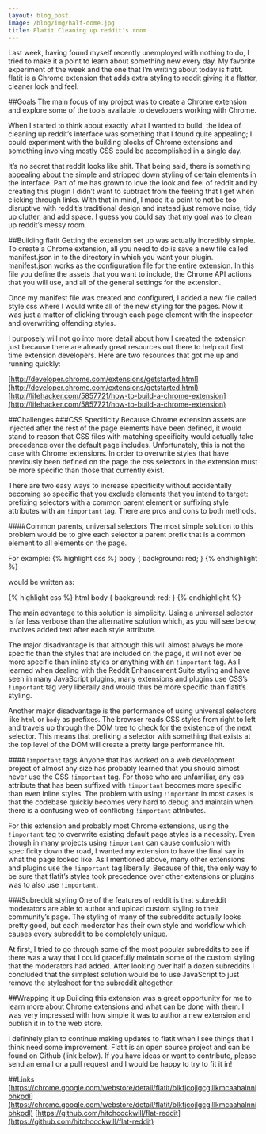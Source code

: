 ```yaml
---
layout: blog_post
image: /blog/img/half-dome.jpg
title: Flatit Cleaning up reddit's room
---
```


Last week, having found myself recently unemployed with nothing to do, I tried to make it a point to learn about something new every day. My favorite experiment of the week and the one that I’m writing about today is flatit. flatit is a Chrome extension that adds extra styling to reddit giving it a flatter, cleaner look and feel.

##Goals
The main focus of my project was to create a Chrome extension and explore some of the tools available to developers working with Chrome. 

When I started to think about exactly what I wanted to build, the idea of cleaning up reddit’s interface was something that I found quite appealing; I could experiment with the building blocks of Chrome extensions and something involving mostly CSS could be accomplished in a single day.

It’s no secret that reddit looks like shit. That being said, there is something appealing about the simple and stripped down styling of certain elements in the interface. Part of me has grown to love the look and feel of reddit and by creating this plugin I didn’t want to subtract from the feeling that I get when clicking through links. With that in mind, I made it a point to not be too disruptive with reddit’s traditional design and instead just remove noise, tidy up clutter, and add space. I guess you could say that my goal was to clean up reddit’s messy room. 

##Building flatit
Getting the extension set up was actually incredibly simple. To create a Chrome extension, all you need to do is save a new file called manifest.json in to the directory in which you want your plugin. manifest.json works as the configuration file for the entire extension. In this file you define the assets that you want to include, the Chrome API actions that you will use, and all of the general settings for the extension.

Once my manifest file was created and configured, I added a new file called style.css where I would write all of the new styling for the pages. Now it was just a matter of clicking through each page element with the inspector and overwriting offending styles.

I purposely will not go into more detail about how I created the extension just because there are already great resources out there to help out first time extension developers. Here are two resources that got me up and running quickly:

[http://developer.chrome.com/extensions/getstarted.html](http://developer.chrome.com/extensions/getstarted.html)
[http://lifehacker.com/5857721/how-to-build-a-chrome-extension](http://lifehacker.com/5857721/how-to-build-a-chrome-extension)

##Challenges
###CSS Specificity
Because Chrome extension assets are injected after the rest of the page elements have been defined, it would stand to reason that CSS files with matching specificity would actually take precedence over the default page includes. Unfortunately, this is not the case with Chrome extensions. In order to overwrite styles that have previously been defined on the page the css selectors in the extension must be more specific than those that currently exist. 

There are two easy ways to increase specificity without accidentally becoming so specific that you exclude elements that you intend to target: prefixing selectors with a common parent element or suffixing style attributes with an ```!important``` tag. There are pros and cons to both methods.

####Common parents, universal selectors
The most simple solution to this problem would be to give each selector a parent prefix that is a common element to all elements on the page.

For example:
{% highlight css %}
body {
  background: red;
}
{% endhighlight %}

would be written as:

{% highlight css %}
html body {
  background: red;
}
{% endhighlight %}

The main advantage to this solution is simplicity. Using a universal selector is far less verbose than the alternative solution which, as you will see below, involves added text after each style attribute.

The major disadvantage is that although this will almost always be more specific than the styles that are included on the page, it will not ever be more specific than inline styles or anything with an ```!important``` tag. As I learned when dealing with the Reddit Enhancement Suite styling and have seen in many JavaScript plugins, many extensions and plugins use CSS’s ```!important``` tag very liberally and would thus be more specific than flatit’s styling.

Another major disadvantage is the performance of using universal selectors like ```html``` or ```body``` as prefixes. The browser reads CSS styles from right to left and travels up through the DOM tree to check for the existence of the next selector. This means that prefixing a selector with something that exists at the top level of the DOM will create a pretty large performance hit.

####```!important``` tags
Anyone that has worked on a web development project of almost any size has probably learned that you should almost never use the CSS ```!important``` tag. For those who are unfamiliar, any css attribute that has been suffixed with ```!important``` becomes more specific than even inline styles. The problem with using ```!important``` in most cases is that the codebase quickly becomes very hard to debug and maintain when there is a confusing web of conflicting ```!important``` attributes.

For this extension and probably most Chrome extensions, using the ```!important``` tag to overwrite existing default page styles is a necessity. Even though in many projects using ```!important``` can cause confusion with specificity down the road, I wanted my extension to have the final say in what the page looked like. As I mentioned above, many other extensions and plugins use the ```!important``` tag liberally. Because of this, the only way to be sure that flatit’s styles took precedence over other extensions or plugins was to also use ```!important```.

###Subreddit styling
One of the features of reddit is that subreddit moderators are able to author and upload custom styling to their community’s page. The styling of many of the subreddits actually looks pretty good, but each moderator has their own style and workflow which causes every subreddit to be completely unique. 

At first, I tried to go through some of the most popular subreddits to see if there was a way that I could gracefully maintain some of the custom styling that the moderators had added. After looking over half a dozen subreddits I concluded that the simplest solution would be to use JavaScript to just remove the stylesheet for the subreddit altogether.

##Wrapping it up
Building this extension was a great opportunity for me to learn more about Chrome extensions and what can be done with them. I was very impressed with how simple it was to author a new extension and publish it in to the web store.

I definitely plan to continue making updates to flatit when I see things that I think need some improvement. Flatit is an open source project and can be found on Github (link below). If you have ideas or want to contribute, please send an email or a pull request and I would be happy to try to fit it in!

##Links
[https://chrome.google.com/webstore/detail/flatit/blkfjcojlgcgillkmcaahalnnibhkpdl](https://chrome.google.com/webstore/detail/flatit/blkfjcojlgcgillkmcaahalnnibhkpdl)
[https://github.com/hitchcockwill/flat-reddit](https://github.com/hitchcockwill/flat-reddit)
